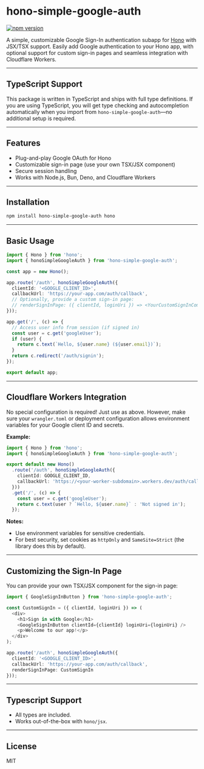 # hono-simple-google-auth

[![npm version](https://badge.fury.io/js/hono-simple-google-auth.svg)](https://www.npmjs.com/package/hono-simple-google-auth)

A simple, customizable Google Sign-In authentication subapp for [Hono](https://hono.dev/) with JSX/TSX support. Easily add Google authentication to your Hono app, with optional support for custom sign-in pages and seamless integration with Cloudflare Workers.

---

## TypeScript Support

This package is written in TypeScript and ships with full type definitions. If you are using TypeScript, you will get type checking and autocompletion automatically when you import from `hono-simple-google-auth`—no additional setup is required.

---

## Features
- Plug-and-play Google OAuth for Hono
- Customizable sign-in page (use your own TSX/JSX component)
- Secure session handling
- Works with Node.js, Bun, Deno, and Cloudflare Workers

---

## Installation

```sh
npm install hono-simple-google-auth hono
```

---

## Basic Usage

```ts
import { Hono } from 'hono';
import { honoSimpleGoogleAuth } from 'hono-simple-google-auth';

const app = new Hono();

app.route('/auth', honoSimpleGoogleAuth({
  clientId: '<GOOGLE_CLIENT_ID>',
  callbackUrl: 'https://your-app.com/auth/callback',
  // Optionally, provide a custom sign-in page:
  // renderSignInPage: ({ clientId, loginUri }) => <YourCustomSignInComponent clientId={clientId} loginUri={loginUri} />
}));

app.get('/', (c) => {
  // Access user info from session (if signed in)
  const user = c.get('googleUser');
  if (user) {
    return c.text(`Hello, ${user.name} (${user.email})`);
  }
  return c.redirect('/auth/signin');
});

export default app;
```

---

## Cloudflare Workers Integration

No special configuration is required! Just use as above. However, make sure your `wrangler.toml` or deployment configuration allows environment variables for your Google client ID and secrets.

**Example:**

```ts
import { Hono } from 'hono';
import { honoSimpleGoogleAuth } from 'hono-simple-google-auth';

export default new Hono()
  .route('/auth', honoSimpleGoogleAuth({
    clientId: GOOGLE_CLIENT_ID,
    callbackUrl: 'https://<your-worker-subdomain>.workers.dev/auth/callback',
  }))
  .get('/', (c) => {
    const user = c.get('googleUser');
    return c.text(user ? `Hello, ${user.name}` : 'Not signed in');
  });
```

**Notes:**
- Use environment variables for sensitive credentials.
- For best security, set cookies as `httpOnly` and `SameSite=Strict` (the library does this by default).

---

## Customizing the Sign-In Page

You can provide your own TSX/JSX component for the sign-in page:

```ts
import { GoogleSignInButton } from 'hono-simple-google-auth';

const CustomSignIn = ({ clientId, loginUri }) => (
  <div>
    <h1>Sign in with Google</h1>
    <GoogleSignInButton clientId={clientId} loginUri={loginUri} />
    <p>Welcome to our app!</p>
  </div>
);

app.route('/auth', honoSimpleGoogleAuth({
  clientId: '<GOOGLE_CLIENT_ID>',
  callbackUrl: 'https://your-app.com/auth/callback',
  renderSignInPage: CustomSignIn
}));
```

---

## Typescript Support
- All types are included.
- Works out-of-the-box with `hono/jsx`.

---

## License
MIT
